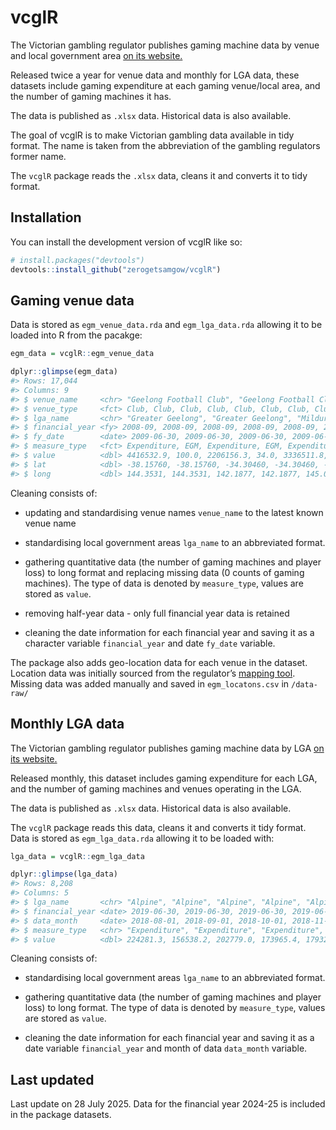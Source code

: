 
<!-- README.md is generated from README.Rmd. Please edit that file -->

# vcglR

The Victorian gambling regulator publishes gaming machine data by venue
and local government area [on its
website.](https://www.vgccc.vic.gov.au/resources/information-and-data/expenditure-data)

Released twice a year for venue data and monthly for LGA data, these
datasets include gaming expenditure at each gaming venue/local area, and
the number of gaming machines it has.

The data is published as `.xlsx` data. Historical data is also
available.

The goal of vcglR is to make Victorian gambling data available in tidy
format. The name is taken from the abbreviation of the gambling
regulators former name.

The `vcglR` package reads the `.xlsx` data, cleans it and converts it to
tidy format.

## Installation

You can install the development version of vcglR like so:

``` r
# install.packages("devtools")
devtools::install_github("zerogetsamgow/vcglR")
```

## Gaming venue data

Data is stored as `egm_venue_data.rda` and `egm_lga_data.rda` allowing
it to be loaded into R from the pacakge:

``` r
egm_data = vcglR::egm_venue_data

dplyr::glimpse(egm_data)
#> Rows: 17,044
#> Columns: 9
#> $ venue_name     <chr> "Geelong Football Club", "Geelong Football Club", "Red …
#> $ venue_type     <fct> Club, Club, Club, Club, Club, Club, Club, Club, Club, C…
#> $ lga_name       <chr> "Greater Geelong", "Greater Geelong", "Mildura", "Mildu…
#> $ financial_year <fy> 2008-09, 2008-09, 2008-09, 2008-09, 2008-09, 2008-09, 20…
#> $ fy_date        <date> 2009-06-30, 2009-06-30, 2009-06-30, 2009-06-30, 2009-0…
#> $ measure_type   <fct> Expenditure, EGM, Expenditure, EGM, Expenditure, EGM, E…
#> $ value          <dbl> 4416532.9, 100.0, 2206156.3, 34.0, 3336511.8, 83.0, 577…
#> $ lat            <dbl> -38.15760, -38.15760, -34.30460, -34.30460, -37.93730, …
#> $ long           <dbl> 144.3531, 144.3531, 142.1877, 142.1877, 145.0431, 145.0…
```

Cleaning consists of:

- updating and standardising venue names `venue_name` to the latest
  known venue name

- standardising local government areas `lga_name` to an abbreviated
  format.

- gathering quantitative data (the number of gaming machines and player
  loss) to long format and replacing missing data (0 counts of gaming
  machines). The type of data is denoted by `measure_type`, values are
  stored as `value`.

- removing half-year data - only full financial year data is retained

- cleaning the date information for each financial year and saving it as
  a character variable `financial_year` and date `fy_date` variable.

The package also adds geo-location data for each venue in the dataset.
Location data was initially sourced from the regulator’s [mapping
tool](https://geomaps.vgccc.vic.gov.au/). Missing data was added
manually and saved in `egm_locatons.csv` in `/data-raw/`

## Monthly LGA data

The Victorian gambling regulator publishes gaming machine data by LGA
[on its
website.](https://www.vgccc.vic.gov.au/resources/information-and-data/expenditure-data)

Released monthly, this dataset includes gaming expenditure for each LGA,
and the number of gaming machines and venues operating in the LGA.

The data is published as `.xlsx` data. Historical data is also
available.

The `vcglR` package reads this data, cleans it and converts it tidy
format. Data is stored as `egm_lga_data.rda` allowing it to be loaded
with:

``` r
lga_data = vcglR::egm_lga_data

dplyr::glimpse(lga_data)
#> Rows: 8,208
#> Columns: 5
#> $ lga_name       <chr> "Alpine", "Alpine", "Alpine", "Alpine", "Alpine", "Alpi…
#> $ financial_year <date> 2019-06-30, 2019-06-30, 2019-06-30, 2019-06-30, 2019-0…
#> $ data_month     <date> 2018-08-01, 2018-09-01, 2018-10-01, 2018-11-01, 2018-1…
#> $ measure_type   <chr> "Expenditure", "Expenditure", "Expenditure", "Expenditu…
#> $ value          <dbl> 224281.3, 156538.2, 202779.0, 173965.4, 179321.2, 18943…
```

Cleaning consists of:

- standardising local government areas `lga_name` to an abbreviated
  format.

- gathering quantitative data (the number of gaming machines and player
  loss) to long format. The type of data is denoted by `measure_type`,
  values are stored as `value`.

- cleaning the date information for each financial year and saving it as
  a date variable `financial_year` and month of data `data_month`
  variable.

## Last updated

Last update on 28 July 2025. Data for the financial year 2024-25 is
included in the package datasets.
